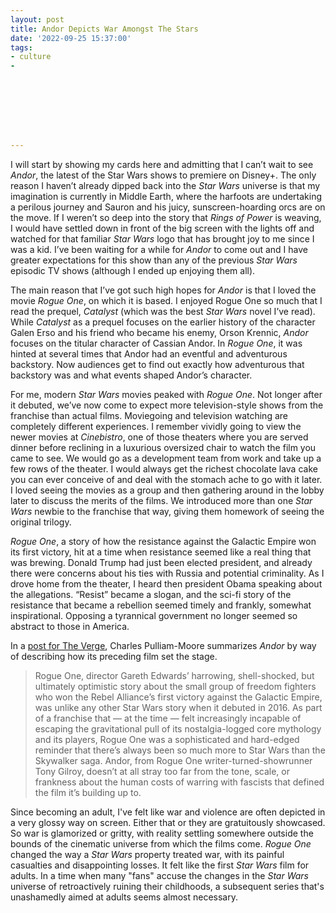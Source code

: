 ```yaml
---
layout: post
title: Andor Depicts War Amongst The Stars
date: '2022-09-25 15:37:00'
tags:
- culture
- 








---
```


I will start by showing my cards here and admitting that I can’t wait to see _Andor_, the latest of the Star Wars shows to premiere on Disney+. The only reason I haven’t already dipped back into the _Star Wars_ universe is that my imagination is currently in Middle Earth, where the harfoots are undertaking a perilous journey and Sauron and his juicy, sunscreen-hoarding orcs are on the move. If I weren’t so deep into the story that _Rings of Power_ is weaving, I would have settled down in front of the big screen with the lights off and watched for that familiar _Star Wars_ logo that has brought joy to me since I was a kid. I’ve been waiting for a while for _Andor_ to come out and I have greater expectations for this show than any of the previous _Star Wars_ episodic TV shows (although I ended up enjoying them all).

The main reason that I’ve got such high hopes for _Andor_ is that I loved the movie _Rogue One_, on which it is based. I enjoyed Rogue One so much that I read the prequel, _Catalyst_ (which was the best _Star Wars_ novel I’ve read). While _Catalyst_ as a prequel focuses on the earlier history of the character Galen Erso and his friend who became his enemy, Orson Krennic, _Andor_ focuses on the titular character of Cassian Andor. In _Rogue One_, it was hinted at several times that Andor had an eventful and adventurous backstory. Now audiences get to find out exactly how adventurous that backstory was and what events shaped Andor’s character.

For me, modern _Star Wars_ movies peaked with _Rogue One_. Not longer after it debuted, we’ve now come to expect more television-style shows from the franchise than actual films. Moviegoing and television watching are completely different experiences. I remember vividly going to view the newer movies at _Cinebistro_, one of those theaters where you are served dinner before reclining in a luxurious oversized chair to watch the film you came to see. We would go as a development team from work and take up a few rows of the theater. I would always get the richest chocolate lava cake you can ever conceive of and deal with the stomach ache to go with it later. I loved seeing the movies as a group and then gathering around in the lobby later to discuss the merits of the films. We introduced more than one _Star Wars_ newbie to the franchise that way, giving them homework of seeing the original trilogy.

_Rogue One_, a story of how the resistance against the Galactic Empire won its first victory, hit at a time when resistance seemed like a real thing that was brewing. Donald Trump had just been elected president, and already there were concerns about his ties with Russia and potential criminality. As I drove home from the theater, I heard then president Obama speaking about the allegations. “Resist” became a slogan, and the sci-fi story of the resistance that became a rebellion seemed timely and frankly, somewhat inspirational. Opposing a tyrannical government no longer seemed so abstract to those in America.

In a [post for The Verge](https://www.theverge.com/2022/9/20/23353104/andor-star-wars-review-disney-plus), Charles Pulliam-Moore summarizes _Andor_ by way of describing how its preceding film set the stage.

> Rogue One, director Gareth Edwards’ harrowing, shell-shocked, but ultimately optimistic story about the small group of freedom fighters who won the Rebel Alliance’s first victory against the Galactic Empire, was unlike any other Star Wars story when it debuted in 2016. As part of a franchise that — at the time — felt increasingly incapable of escaping the gravitational pull of its nostalgia-logged core mythology and its players, Rogue One was a sophisticated and hard-edged reminder that there’s always been so much more to Star Wars than the Skywalker saga. Andor, from Rogue One writer-turned-showrunner Tony Gilroy, doesn’t at all stray too far from the tone, scale, or frankness about the human costs of warring with fascists that defined the film it’s building up to.

Since becoming an adult, I've felt like war and violence are often depicted in a very glossy way on screen. Either that or they are gratuitously showcased. So war is glamorized or gritty, with reality settling somewhere outside the bounds of the cinematic universe from which the films come. _Rogue One_ changed the way a _Star Wars_ property treated war, with its painful casualties and disappointing losses. It felt like the first _Star Wars_ film for adults. In a time when many "fans" accuse the changes in the _Star Wars_ universe of retroactively ruining their childhoods, a subsequent series that's unashamedly aimed at adults seems almost necessary.

